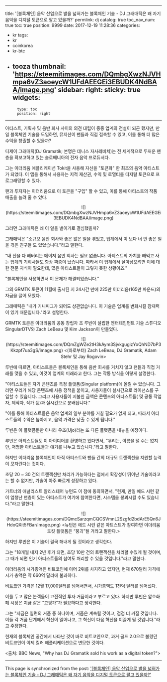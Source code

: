 
---
title: '[블록체인]  음악 산업으로 발을 넓혀가는 블록체인 기술 - DJ 그래매틱은 왜 자기 음악을 디지털 토큰으로 팔고 있을까?'
permlink: dj
catalog: true
toc_nav_num: true
toc: true
position: 9999
date: 2017-12-19 11:28:36
categories:
- kr
tags:
- kr
- coinkorea
- kr-btc
- tooza
thumbnail: 'https://steemitimages.com/DQmbgXwzNJVHmpa6vZ3aoeycW1UFdAEEGEi3EBUDK4NdBAA/image.png'
sidebar:
    right:
        sticky: true
widgets:
    -
        type: toc
        position: right
---


아티스트, 기획사 및 음반 회사 사이의 의견 대립이 종종 업계의 전설이 되곤 했지만, 만일 블록체인 기술을 도입하면, 뮤지션이 팬들과 직접 접촉할 수 있고, 이를 통해 더 많은 수익을 창출할 수 있을까? 

디제이 그래매틱(DJ Gramatik; 본명은 데니스 자사레비치)는 전 세계적으로 두꺼운 팬 층을 확보고하고 있는 슬로베니아의 전자 음악 프로듀서다.

그는 이더리움 애플리케이션 Tokit을 사용해 자신을 "토큰화" 한 최초의 음악 아티스트가 되었다.  이 앱을 통해서 사용자는 지적 재산권, 수익 및 로열티를 디지털 토큰으로 프로그래밍할 수 있다. 

팬과 투자자는 이더리움으로 이 토큰을 "구입" 할 수 있고, 이를 통해 아티스트의 작품 매출을 늘려 줄 수 있다. 

<center>
![](https://steemitimages.com/DQmbgXwzNJVHmpa6vZ3aoeycW1UFdAEEGEi3EBUDK4NdBAA/image.png)
<DJ 그래매틱은 블록체인이 자기 음악을 스스로 통제할 수 있게 해주었다고 말한다.>
</center>

그러면 그래매틱은 왜 이 일을 벌이기로 결심했을까?

그래매틱은 "소규모 음반 회사와 좋은 않은 일을 겪었고, 업계에서 이 보다 너 안 좋은 일을 겪은 친구들 도 있었습니다."라고 말한다.

"내 진을 다 빼버리는 메이저 음반 회사는 필요 없습니다.  아티스트의 가치를 빼먹고 사는 업계의 기획사들도 항상 짜증이 났습니다.  따라서 이 업계에서 살아남으려면 이에 대한 전문 지식이 필요한데, 많은 아티스트들이 그렇지 못한 상황이죠."

"블록체인을 사용하면서 이  문제가 해결되었습니다."

그의 GRMTK 토큰이 11월에 출시된 지 24시간 만에 225만 이더리움(165만 파운드)의 자금을 끌어 모았다. 

그래매틱은 "내가 기니피그가 되어도 상관없습니다.  이 기술은 업계를 변화시킬 잠재력이 있기 때문입니다."라고 설명한다.

GRMTK 토큰은 이더리움의 공동 창립자 조 루빈이 설립한 엔터테인먼트 기술 스튜디오  SingularDTV와 Zach LeBeau 및 Kim Jackson이 만들었다. 

<center>
![](https://steemitimages.com/DQmZgWZe2tH3kAym3SjvkgugizYoQhND7bP3Kkzpf7ua3gS/image.png)
<(좌로부터) Zach LeBeau, DJ Gramatik, Adam Stehr 및 Jay Rogovin>
</center>

루빈에 따르면, 아티스트들은 블록체인을 통해 음반 회사를 거치지 않고 팬들과 직접 거래를 맺을 수 있고, 이것이 업계의 미래라고 한다.  그는 작동 방식을 이렇게 설명한다. 

"아티스트들은 자기 콘텐츠를 특정 플랫폼(Singular platform)에 올릴 수 있습니다. 그러면 우리가 해당 콘텐츠에 사용 정책을 붙이고, 사용자들이 실시간으로 라이선스를 구입할 수 있습니다.  그리고 사용자들이 지불한 금액은 콘텐츠의 아티스트들( 및 공동 작업자, 제작자, 작가 등)과 실시간으로 분배됩니다." 

"이를 통해 아티스트들은 음악 업계의 일부 분야를 거칠 필요가 없게 되고, 따라서 아티스트들의 수익은 높아지고, 음악 가격은 낮출 수 있게 됩니다." 

루빈은 이 플랫폼뿐만 아니라 우조(Ujo)라는 또 다른 플랫폼을 내놓을 예정이다.

루빈은 아티스트들도 이 아이디어를 환영하고 있다면서, "우리는, 이름을 댈 수는 없지만, 저명한 아티스트들과 얘기를 나누고 있습니다."라고 말한다.

하지만 이더리움 블록체인이 아직 아티스트와 팬들 간의 대규모 트랜잭션을 지원할 능력이 모자란다는 것이다. 

초당 20 ~ 30 건의 트랜잭션만 처리가 가능하다는 점에서 확장성이 뛰어난 기술이라고는 할 수 없지만, 기술이 아주 빠르게 성장하고 있다.

가트너의 애널리스트 알리스테어 뉴턴도 이 점에 동의하면서, "현재, 만일 에드 시런 같이 엄청난 팬층이 있는 아티스트가 여기에 참여한다면, 시스템을 붕괴시킬 수도 있습니다."라고 말한다. 

<center>
![](https://steemitimages.com/DQmcSarzqmCQCSVmnL2Szgfd2bdArE5Qn6JHdoQXit5FBar/image.png)
<뉴턴은 에드 시런 같은 아트스트가 참여하면 이더리움 토킷 플랫폼은 “붕괴”될 거라고 말한다.>
</center>

하지만 루빈은 이 기술이 결국 해내게 될 것이라고 생각한다. 

그는 "18개월 내지 2년 후가 되면, 초당 10만 건의 트랜잭션을 처리할 수 ​​있게 될 것이며, 그 때가 되면 인기 아티스트들의 참여도 처리할 수 있을 것입니다."라고 말한다.

이더리움의 시가총액은 비트코인에 이어 2위를 차지하고 있지만,  현재 670달러 가격에 시가 총액은 약 660억 달러에 불과하다. 

비트코인 가격은 12월 17,000달러를 넘어서면서, 시가총액도 1천억 달러를 넘어섰다.

이를 두고 많은 논객들이 고전적인 투자 거품이라고 부르고 있다. 하지만 루빈은 암호화폐 시장은 지금 같은 “고평가”가 필요하다고 생각한다. 

그는 "지금은 일련의 거품 중 하나이며, 거품은 계속될 것이고, 점점 더 커질 것입니다.  이들  각 거품 단계에서 혁신이 일어나고, 그 혁신이 다음 혁신을 이끌게 될 것입니다."라고 주장한다.

현재의 블록체인 공간에서 나타난 것이 바로 비트코인으로, 과거 골드 2.0으로 불렸던 비트코인이 이제 킬러 애플리케이션으로 변모한 것이다.

<출처: BBC News, "Why has DJ Gramatik sold his work as a digital token?">

- - -

This page is synchronized from the post: ['[블록체인]  음악 산업으로 발을 넓혀가는 블록체인 기술 - DJ 그래매틱은 왜 자기 음악을 디지털 토큰으로 팔고 있을까?'](https://steemit.com/@pius.pius/dj)
